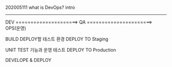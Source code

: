 202005111	what is DevOps? intro

----

  DEV =====================> QA  ======================> OPS(운영)

BUILD												DEPLOY할 테스트 환경					 DEPLOY TO Staging

UNIT TEST										 기능과 운영 테스트							DEPLOY TO Production

DEVELOPE & DEPLOY



